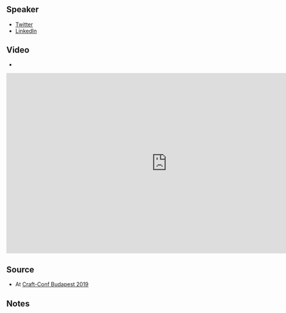 # 

## Speaker

* [Twitter]()
* [LinkedIn]()

## Video

* [](https://www.youtube.com/watch?v=)

<iframe width="840" height="472" src="https://www.youtube.com/embed/"
frameborder="0"
allow="accelerometer; autoplay; encrypted-media; gyroscope; picture-in-picture"
allowfullscreen>
</iframe>

## Source

* At [Craft-Conf Budapest 2019](https://craft-conf.com/)


## Notes
